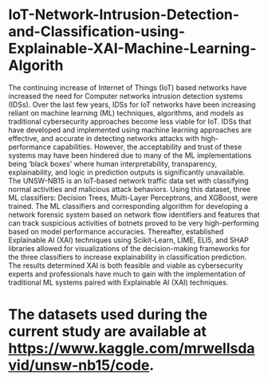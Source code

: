 # IoT-Network-Intrusion-Detection-and-Classification-using-Explainable-XAI-Machine-Learning-Algorith
The continuing  increase of Internet of Things (IoT) based networks have increased the need for Computer networks intrusion detection systems (IDSs). Over the last few years, IDSs for IoT networks have been increasing reliant on machine learning (ML) techniques, algorithms, and models as traditional cybersecurity approaches become less viable for IoT. IDSs that have developed and implemented using machine learning approaches are effective, and accurate in detecting networks attacks with high-performance capabilities. However, the acceptability and trust of these systems may have been hindered due to many of the ML implementations being ‘black boxes’ where human interpretability, transparency, explainability, and logic in prediction outputs is significantly unavailable. The UNSW-NB15 is an IoT-based network traffic data set with classifying normal activities and malicious attack behaviors. Using this dataset, three ML classifiers: Decision Trees, Multi-Layer Perceptrons, and XGBoost, were trained. The ML classifiers and corresponding algorithm for developing a network forensic system based on network flow identifiers and features that can track suspicious activities of botnets proved to be very high-performing based on model performance accuracies. Thereafter, established Explainable AI (XAI) techniques using Scikit-Learn, LIME, ELI5, and SHAP libraries allowed for visualizations of the decision-making frameworks for the three classifiers to increase explainability in classification prediction. The results determined XAI is both feasible and viable as cybersecurity experts and professionals have much to gain with the implementation of traditional ML systems paired with Explainable AI (XAI) techniques. 


# The datasets used during the current study are available at <https://www.kaggle.com/mrwellsdavid/unsw-nb15/code>. 
